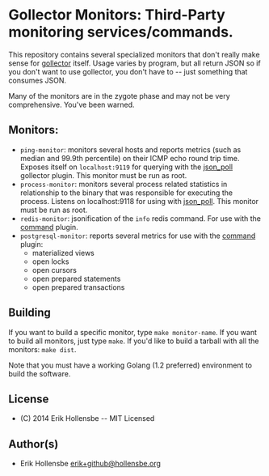 # Gollector Monitors: Third-Party monitoring services/commands.

This repository contains several specialized monitors that don't really make
sense for [gollector](https://github.com/erikh/gollector) itself. Usage varies
by program, but all return JSON so if you don't want to use gollector, you
don't have to -- just something that consumes JSON.

Many of the monitors are in the zygote phase and may not be very comprehensive.
You've been warned.

## Monitors:

* `ping-monitor`: monitors several hosts and reports metrics (such as median
  and 99.9th percentile) on their ICMP echo round trip time. Exposes itself on
  `localhost:9119` for querying with the
  [json\_poll](https://github.com/erikh/gollector/wiki/JSON-Poll) gollector
  plugin. This monitor must be run as root.
* `process-monitor`: monitors several process related statistics in
  relationship to the binary that was responsible for executing the process.
  Listens on localhost:9118 for using with [json\_poll](https://github.com/erikh/gollector/wiki/JSON-Poll).
  This monitor must be run as root.
* `redis-monitor`: jsonification of the `info` redis command. For use with the
  [command](https://github.com/erikh/gollector/wiki/Command) plugin.
* `postgresql-monitor`: reports several metrics for use with the [command](https://github.com/erikh/gollector/wiki/Command) plugin:
  * materialized views
  * open locks
  * open cursors
  * open prepared statements
  * open prepared transactions

## Building

If you want to build a specific monitor, type `make monitor-name`. If you want
to build all monitors, just type `make`. If you'd like to build a tarball with
all the monitors: `make dist`.

Note that you must have a working Golang (1.2 preferred) environment to build
the software.

## License

* (C) 2014 Erik Hollensbe -- MIT Licensed

## Author(s)

* Erik Hollensbe <erik+github@hollensbe.org>
